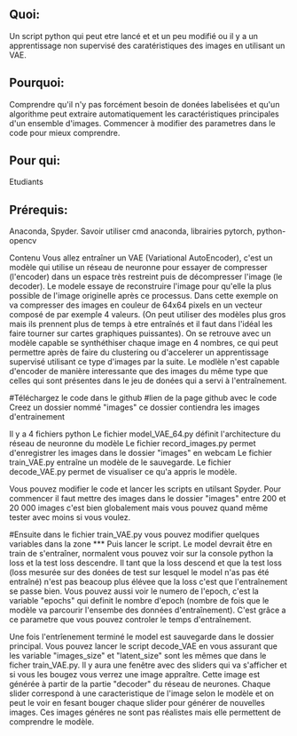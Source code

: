 ## Quoi:
Un script python qui peut etre lancé et et un peu modifié ou il y a un apprentissage non supervisé des caratéristiques des images en utilisant un VAE. 

## Pourquoi:
Comprendre qu'il n'y pas forcément besoin de donées labelisées et qu'un algorithme peut extraire automatiquement les caractéristiques principales d'un ensemble d'images.
Commencer à modifier des parametres dans le code pour mieux comprendre.  

## Pour qui:
Etudiants

## Prérequis: 
Anaconda, Spyder. Savoir utiliser cmd anaconda, librairies pytorch, python-opencv

Contenu
Vous allez entraîner un VAE (Variational AutoEncoder), c'est un modèle qui utilise un réseau de neuronne pour essayer de compresser (l'encoder) dans un espace très restreint puis de décompresser l'image (le decoder). Le modele essaye de reconstruire l'image pour qu'elle la plus possible de l'image originelle après ce processus. Dans cette exemple on va compresser des images en couleur de 64x64 pixels en un vecteur composé de par exemple 4 valeurs. (On peut utiliser des modèles plus gros mais ils prennent plus de temps à etre entraînés et il faut dans l'idéal les faire tourner sur cartes graphiques puissantes). On se retrouve avec un modèle capable se synthéthiser chaque image en 4 nombres, ce qui peut permettre après de faire du clustering ou d'accelerer un apprentissage supervisé utilisant ce type d'images par la suite.
Le modlèle n'est capable d'encoder de manière interessante que des images du même type que celles qui sont présentes dans le jeu de donées qui a servi à l'entraînement.  

#Téléchargez le code dans le github 
#lien de la page github avec le code
Creez un dossier nommé "images" ce dossier contiendra les images d'entrainement
  
Il y a 4 fichiers python 
Le fichier model_VAE_64.py définit l'architecture du réseau de neuronne du modèle
Le fichier record_images.py permet d'enregistrer les images dans le dossier "images" en webcam
Le fichier train_VAE.py entraîne un modèle de le sauvegarde.
Le fichier decode_VAE.py permet de visualiser ce qu'a appris le modèle.

Vous pouvez modifier le code et lancer les scripts en utilsant Spyder.
Pour commencer il faut mettre des images dans le dossier "images" entre 200 et 20 000 images c'est bien globalement mais vous pouvez quand même tester avec moins si vous voulez.

#Ensuite dans le fichier train_VAE.py vous pouvez modifier quelques variables dans la zone ***
Puis lancer le script. Le model devrait être en train de s'entraîner, normalent vous pouvez voir sur la console python la loss et la test loss descendre. Il tant que la loss descend et que la test loss (loss mesurée sur des donées de test sur lesquel le model n'as pas été entraîné) n'est pas beacoup plus élévee que la loss c'est que l'entraînement se passe bien. Vous pouvez aussi voir le numero de l'epoch, c'est la variable "epochs" qui definit le nombre d'epoch (nombre de fois que le modèle va parcourir l'ensembe des données d'entraînement). C'est grâce a ce parametre que vous pouvez controler le temps d'entraînement.

Une fois l'entrîenement terminé le model est sauvegarde dans le dossier principal.
Vous pouvez lancer le script decode_VAE en vous assurant que les variable "images_size" et "latent_size" sont les mêmes que dans le ficher train_VAE.py. Il y aura une fenêtre avec des sliders qui va s'afficher et si vous les bougez vous verrez une image appraître. Cette image est générée à partir de la partie "decoder" du réseau de neurones. Chaque slider correspond à une caracteristique de l'image selon le modèle et on peut le voir en fesant bouger chaque slider pour générer de nouvelles images. Ces images généres ne sont pas réalistes mais elle permettent de comprendre le modèle.
